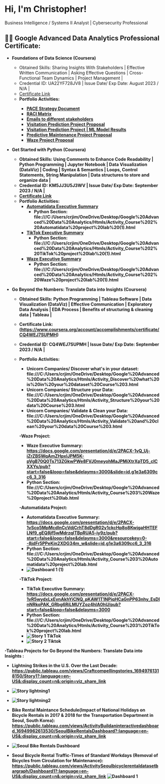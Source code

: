 <h1>Hi, I'm Christopher! </h1>
Business Intelligence / Systems II Analyst</a> | Cybersecurity Professional
<h2>👨‍💻 Google Advanced Data Analytics Professional Certificate:</h2> 

- <b>Foundations of Data Science (Coursera)</b>
  - Obtained Skills: Sharing Insights With Stakeholders | Effective Written Communication | Asking Effective Questions | Cross-Functional Team Dynamics | Project Management |
  - Credential ID:  UA22YF728JV8 | Issue Date/ Exp Date: August 2023 / N/A |
  - [Certificate Link](https://www.coursera.org/account/accomplishments/certificate/UA22YF728JV8)
  - <b>Portfolio Activities<b/>:
      - [PACE Strategy Document](https://docs.google.com/document/d/e/2PACX-1vRHMsJQgB5iav5OHh9TWuQZUeAyS_5HdGOJI-WX-UkWIcU5XVS55C9CbJqdJSzetKCnJHD7SrfhjdXA/pub)
      - [RACI Matrix](https://docs.google.com/document/d/e/2PACX-1vTie-RWPplViaEDCi6Frm08eEt5J9BiozQRu2X5vLEgoXwvEDY5dS09HkA_BJ4gLTjpuOhX2nlAC2Zr/pub)
      - [Emails to different stakeholders](https://docs.google.com/document/d/e/2PACX-1vTop94Up1gbjImhDoz4kVke4bz_bkpPC1lanRMKaVsR8slEr4xC_iRF2dg2k0FgVoqP8FMSDk4kga7y/pub)
      - [Visitation Prediction Project Proposal](https://docs.google.com/presentation/d/e/2PACX-1vS_bEpt6Wp_BDohnSiV1IN9k1ctkT2M_b9JuTNfb8mD8LmOeUGmJj5sdxr9_Y_JtOs6cmdsYnIGKQ9u/pub?start=false&loop=false&delayms=3000&resourcekey=0-Qpf2fx3mq0Ie0BJUADxCKw&slide=id.g1467dd8d281_0_1)
      - [Visitation Prediction Project | ML Model Results](https://docs.google.com/presentation/d/e/2PACX-1vRPSBan7iGgibMflL2ok6TIfDKj8wi15dLDhmcDA3-N7LQhDEjYasXkaWlEruLGMu8EnMdNF1WK23rN/pub?start=false&loop=false&delayms=3000&resourcekey=0-qd_l59pV71iyoHdvUIdLSA&slide=id.g1512140ae02_0_793)
      - [Predictive Maintenance Project Proposal](https://docs.google.com/presentation/d/e/2PACX-1vTXPKmJ0ryMCk0mPPRe4R0m88vs-Q2ycwOUhFux3XhKSKCJMknMPxJBHhoxknSzHnO5QKlsjI7q0t1G/pub?start=false&loop=false&delayms=3000&slide=id.g1467dd8d281_0_1)
      - [Waze Project Proposal](https://docs.google.com/document/d/e/2PACX-1vRZ3noAKTp_dJ_KbfhxKKlGpZgKfC1es6b3hsTHTOecRppu5QVnShw8ClSP-1KCpWMHoOBp68kJviza/pub)
   
- <b>Get Started with Python (Coursera)</b>
  - Obtained Skills: Using Comments to Enhance Code Readability | Python Programming | Jupyter Notebook | Data Visualization (DataViz) | Coding | Syntax & Semantics | Loops, Control Statements, String Manipulation | Data structures to store and organize data |
  - Credential ID:  KM5JJ3U5J3WV | Issue Date/ Exp Date: September 2023 / N/A |
  - [Certificate Link](https://www.coursera.org/account/accomplishments/certificate/KM5JJ3U5J3WV)
  - Portfolio Activities:
    - [Automatidata Executive Summary](https://docs.google.com/presentation/d/e/2PACX-1vTss58QwWBu0PAuQbYzH13tQYh448Q-xG8HeModqjnAF6-WBQ1j6sNCt5jeq1Ed_uVKVH1Lo3LNEulQ/pub?start=false&loop=false&delayms=3000)
      - Python Section: file:///C:/Users/crjim/OneDrive/Desktop/Google%20Advanced%20Data%20Analytics/Htmls/Activity_Course%202%20Automatidata%20project%20lab%20(1).html
    - [TikTok Executive Summary](https://docs.google.com/presentation/d/e/2PACX-1vTZSEWVlFNReCHWGgmaxbSwvCa0tTsSEuUgCryIsHTbJS_3NFUqtPEDAhXBU4paaFBFmFdCcWd2LlYs/pub?start=false&loop=false&delayms=3000)
      - Python Section: file:///C:/Users/crjim/OneDrive/Desktop/Google%20Advanced%20Data%20Analytics/Htmls/Activity_Course%202%20TikTok%20project%20lab%20(1).html
    - [Waze Executive Summary](https://docs.google.com/presentation/d/e/2PACX-1vRM9F5Yl0Bp4U4JCJw7jdAfMfJCjeb7780bXfHRSxPb5u96z-WmqgrVNpo0zfUdF3Dgt57Uk5tDTP8P/pub?start=false&loop=false&delayms=3000)
      - Python Section: file:///C:/Users/crjim/OneDrive/Desktop/Google%20Advanced%20Data%20Analytics/Htmls/Activity_Course%202%20Waze%20project%20lab%20(1).html
     
- <b>Go Beyond the Numbers: Translate Data into Insights (Coursera)</b>
  - Obtained Skills: Python Programming | Tableau Software | Data Visualization (DataViz) | Effective Communication | Exploratory Data Analysis | EDA Process | Benefits of structuring & cleaning data | Tableau |
  - Certificate Link: (https://www.coursera.org/account/accomplishments/certificate/CQ4WEJ7SUPMH)
  - Credential ID:  CQ4WEJ7SUPMH | Issue Date/ Exp Date: September 2023 / N/A |
  - Portfolio Activities:

      - Unicorn Companies/ Discover what's in your dataset: file:///C:/Users/crjim/OneDrive/Desktop/Google%20Advanced%20Data%20Analytics/Htmls/Activity_Discover%20what%20is%20in%20your%20dataset%20Course%203.html
      - Unicorn Companies/ Structure your Data: file:///C:/Users/crjim/OneDrive/Desktop/Google%20Advanced%20Data%20Analytics/Htmls/Activity_Structure%20your%20data%20Course%203.html
      - Unicorn Companies/ Validate & Clean your Data: file:///C:/Users/crjim/OneDrive/Desktop/Google%20Advanced%20Data%20Analytics/Htmls/Activity_Validate%20and%20clean%20your%20data%20Course%203.html

      -<b>Waze Project</b>:
      - Waze Executive Summary: https://docs.google.com/presentation/d/e/2PACX-1vQ_Uj-iZrZBSWqAmZHpxlJPM5K-pVgB70Q0Ts713ZGkwPWe8FVJ0meyohMaJPMiXtrXpTD5_cICXXYs/pub?start=false&loop=false&delayms=3000&slide=id.g1e3a6309cc6_3_316
      - Python Section: file:///C:/Users/crjim/OneDrive/Desktop/Google%20Advanced%20Data%20Analytics/Htmls/Activity_Course%203%20Waze%20project%20lab.html

      -<b>Automatidata Project</b>:
      - Automatidata Executive Summary: https://docs.google.com/presentation/d/e/2PACX-1vSco5MpMcdlnCcVdjCrhT8dDgR02y1ckcHp8o8KwjgaHHTEFLNf9_gEQ8jf5wMdrzqlTBpRUA5-iy9z/pub?start=false&loop=false&delayms=3000&resourcekey=0--8jdFr5PPeKin2XDG34m_w&slide=id.g1e3a6309cc6_3_316
      - Python Section: file:///C:/Users/crjim/OneDrive/Desktop/Google%20Advanced%20Data%20Analytics/Htmls/Activity_Course%203%20Automatidata%20project%20lab.html
      - ![Dashboard 1 (1)](https://github.com/crjiminez03/GoogleAdvancedDataAnalytics/assets/130426595/8d1b8c84-2107-47bd-8c23-a6f60849f55a)

      -<b>TikTok Project</b>:
      - TikTok Executive Summary: https://docs.google.com/presentation/d/e/2PACX-1vR5wydxLxEvnAkhYiCNQ_pKAW1T1NPiqHCaGnPP63nhy_EsDlnNRkoPAK_GRbg6RiLMUYZoz4hlA0hU/pub?start=false&loop=false&delayms=3000
      - Python Section: file:///C:/Users/crjim/OneDrive/Desktop/Google%20Advanced%20Data%20Analytics/Htmls/Activity_Course%203%20TikTok%20project%20lab.html
      - ![Story 1 TikTok](https://github.com/crjiminez03/GoogleAdvancedDataAnalytics/assets/130426595/d44ff9f8-74ba-4554-9537-5f15c3c6624d)
      - ![Story 2 Tiktok](https://github.com/crjiminez03/GoogleAdvancedDataAnalytics/assets/130426595/eea3a1ab-540b-4ec2-8a46-a3a9fc6b0e7f)

 -<b>Tableau Projects for Go Beyond the Numbers: Translate Data into Insights :</b>
 
  - <b>Lightning Strikes in the U.S. Over the Last Decade</b>: https://public.tableau.com/views/Craftcompellingstories_16949761318150/Story1?:language=en-US&:display_count=n&:origin=viz_share_link
  - ![Story   lightning1](https://github.com/crjiminez03/GoogleAdvancedDataAnalytics/assets/130426595/6e3f0688-0fa5-44cc-917d-a4354dc371d9)

  - ![Story   lightning2](https://github.com/crjiminez03/GoogleAdvancedDataAnalytics/assets/130426595/8bbec826-80da-4eb6-a98f-4f16b7e17c25)

  - <b>Bike Rental Maintance Schedule(Impact of National Holidays on Bicycle Rentals in 2017 & 2018 for the Transportation Department in Seoul, South Korea)</b>: https://public.tableau.com/views/ActivityBuildaninteractivedashboard_16949962613530/SeoulBikeRentalsDashboard?:language=en-US&:display_count=n&:origin=viz_share_link
  - ![Seoul Bike Rentals Dashboard](https://github.com/crjiminez03/GoogleAdvancedDataAnalytics/assets/130426595/6d7d4acb-fdf4-4bec-832d-d27fd3c24960)

  - <b>Seoul Bicycle Rental Traffic-Times of Standard Workdays (Removal of Bicycles from Circulation for Maintenance)</b>: https://public.tableau.com/views/ActivitySeoulbicyclerentaldatasetbargraph/Dashboard1?:language=en-US&:display_count=n&:origin=viz_share_link
![Dashboard 1](https://github.com/crjiminez03/GoogleAdvancedDataAnalytics/assets/130426595/e0cd842f-c00e-421f-a96f-b64655cbdfe0)


